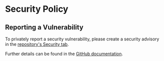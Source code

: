 # Security Policy

## Reporting a Vulnerability

To privately report a security vulnerability, please create a security advisory in the [repository's Security tab][advisories].

Further details can be found in the [GitHub documentation][reporting].

[advisories]: https://github.com/martincostello/benchmarkdotnet-results-publisher/security/advisories
[reporting]: https://docs.github.com/code-security/security-advisories/guidance-on-reporting-and-writing/privately-reporting-a-security-vulnerability
